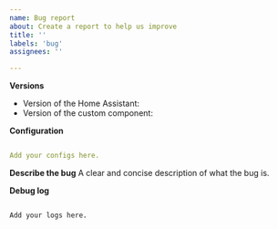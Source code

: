 ```yaml
---
name: Bug report
about: Create a report to help us improve
title: ''
labels: 'bug'
assignees: ''

---
```


<!-- Before you open a new issue, search through the existing issues to see if others have had the same problem.

Issues not containing the minimum requirements will be closed:

- Issues without a description (using the header is not good enough) will be closed.
- Issues without debug logging will be closed.
- Issues without configuration will be closed

-->

**Versions**
<!--
If you are not using the newest version, download and try that before opening an issue.
If you are unsure about the version check the manifest.json file of this component.
-->

* Version of the Home Assistant:
* Version of the custom component:

**Configuration**
```yaml

Add your configs here.

```

**Describe the bug**
A clear and concise description of what the bug is.

**Debug log**
<!-- To enable debug logs check "Troubleshooting" section of README of this component or this https://www.home-assistant.io/components/logger/ -->
```text

Add your logs here.

```
